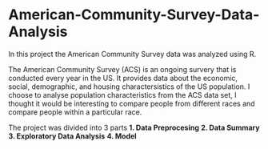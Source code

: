 # American-Community-Survey-Data-Analysis

In this project the American Community Survey data was analyzed using R.

The American Community Survey (ACS) is an ongoing survery that is conducted every year in the US. It provides data about the economic, social, demographic, and housing 
charactersistics of the US population. I choose to analyse population characteristics from the ACS data set, I thought it would be interesting to compare people from different races and compare people within a particular race.

The project was divided into 3 parts
**1. Data Preprocesing**
**2. Data Summary**
**3. Exploratory Data Analysis**
**4. Model**
